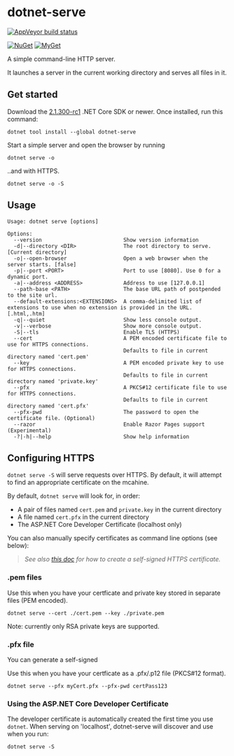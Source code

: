 dotnet-serve
============

[![AppVeyor build status][appveyor-badge]](https://ci.appveyor.com/project/natemcmaster/dotnet-serve/branch/master)

[appveyor-badge]: https://img.shields.io/appveyor/ci/natemcmaster/dotnet-serve/master.svg?label=appveyor&style=flat-square

[![NuGet][main-nuget-badge]][main-nuget] [![MyGet][main-myget-badge]][main-myget]

[main-nuget]: https://www.nuget.org/packages/dotnet-serve/
[main-nuget-badge]: https://img.shields.io/nuget/v/dotnet-serve.svg?style=flat-square&label=nuget
[main-myget]: https://www.myget.org/feed/natemcmaster/package/nuget/dotnet-serve
[main-myget-badge]: https://img.shields.io/www.myget/natemcmaster/vpre/dotnet-serve.svg?style=flat-square&label=myget

A simple command-line HTTP server.

It launches a server in the current working directory and serves all files in it.

## Get started

Download the [2.1.300-rc1](https://www.microsoft.com/net/download/dotnet-core/sdk-2.1.300-rc1) .NET Core SDK or newer.
Once installed, run this command:

```
dotnet tool install --global dotnet-serve
```

Start a simple server and open the browser by running

```
dotnet serve -o
```

..and with HTTPS.
```
dotnet serve -o -S
```

## Usage

```
Usage: dotnet serve [options]

Options:
  --version                          Show version information
  -d|--directory <DIR>               The root directory to serve. [Current directory]
  -o|--open-browser                  Open a web browser when the server starts. [false]
  -p|--port <PORT>                   Port to use [8080]. Use 0 for a dynamic port.
  -a|--address <ADDRESS>             Address to use [127.0.0.1]
  --path-base <PATH>                 The base URL path of postpended to the site url.
  --default-extensions:<EXTENSIONS>  A comma-delimited list of extensions to use when no extension is provided in the URL. [.html,.htm]
  -q|--quiet                         Show less console output.
  -v|--verbose                       Show more console output.
  -S|--tls                           Enable TLS (HTTPS)
  --cert                             A PEM encoded certificate file to use for HTTPS connections.
                                     Defaults to file in current directory named 'cert.pem'
  --key                              A PEM encoded private key to use for HTTPS connections.
                                     Defaults to file in current directory named 'private.key'
  --pfx                              A PKCS#12 certificate file to use for HTTPS connections.
                                     Defaults to file in current directory named 'cert.pfx'
  --pfx-pwd                          The password to open the certificate file. (Optional)
  --razor                            Enable Razor Pages support (Experimental)
  -?|-h|--help                       Show help information
```

## Configuring HTTPS

`dotnet serve -S` will serve requests over HTTPS. By default, it will attempt to find an appropriate certificate
on the mcahine.

By default, `dotnet serve` will look for, in order:
 - A pair of files named `cert.pem` and `private.key` in the current directory
 - A file named `cert.pfx` in the current directory
 - The ASP.NET Core Developer Certificate (localhost only)

You can also manually specify certificates as command line options (see below):

> _See also [this doc](./docs/GenerateCert.md) for how to create a self-signed HTTPS certificate._

### .pem files

Use this when you have your certficate and private key stored in separate files (PEM encoded).
```
dotnet serve --cert ./cert.pem --key ./private.pem
```

Note: currently only RSA private keys are supported.

### .pfx file

You can generate a self-signed

Use this when you have your certficate as a .pfx/.p12 file (PKCS#12 format).
```
dotnet serve --pfx myCert.pfx --pfx-pwd certPass123
```

### Using the ASP.NET Core Developer Certificate

The developer certificate is automatically created the first time you use `dotnet`.
When serving on 'localhost', dotnet-serve will discover and use when you run:

```
dotnet serve -S
```
